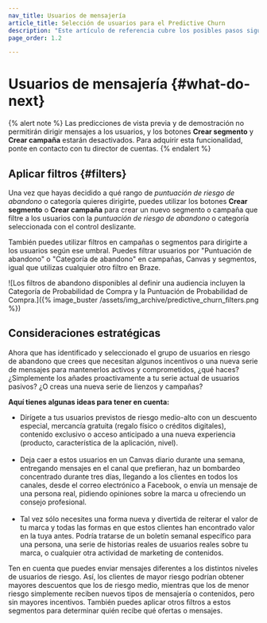 ```yaml
---
nav_title: Usuarios de mensajería
article_title: Selección de usuarios para el Predictive Churn
description: "Este artículo de referencia cubre los posibles pasos siguientes después de haber creado una predicción de abandono, como la implementación de un filtro y consideraciones estratégicas."
page_order: 1.2

---
```


# Usuarios de mensajería {#what-do-next}

{% alert note %}
Las predicciones de vista previa y de demostración no permitirán dirigir mensajes a los usuarios, y los botones **Crear segmento** y **Crear campaña** estarán desactivados. Para adquirir esta funcionalidad, ponte en contacto con tu director de cuentas.
{% endalert %}

## Aplicar filtros {#filters}

Una vez que hayas decidido a qué rango de _puntuación de riesgo de abandono_ o categoría quieres dirigirte, puedes utilizar los botones **Crear segmento** o **Crear campaña** para crear un nuevo segmento o campaña que filtre a los usuarios con la _puntuación de riesgo de abandono_ o categoría seleccionada con el control deslizante.

También puedes utilizar filtros en campañas o segmentos para dirigirte a los usuarios según ese umbral. Puedes filtrar usuarios por "Puntuación de abandono" o "Categoría de abandono" en campañas, Canvas y segmentos, igual que utilizas cualquier otro filtro en Braze.

![Los filtros de abandono disponibles al definir una audiencia incluyen la Categoría de Probabilidad de Compra y la Puntuación de Probabilidad de Compra.]({% image_buster /assets/img_archive/predictive_churn_filters.png %})

## Consideraciones estratégicas

Ahora que has identificado y seleccionado el grupo de usuarios en riesgo de abandono que crees que necesitan algunos incentivos o una nueva serie de mensajes para mantenerlos activos y comprometidos, ¿qué haces? ¿Simplemente los añades proactivamente a tu serie actual de usuarios pasivos? ¿O creas una nueva serie de lienzos y campañas? 

**Aquí tienes algunas ideas para tener en cuenta:**

- Dirígete a tus usuarios previstos de riesgo medio-alto con un descuento especial, mercancía gratuita (regalo físico o créditos digitales), contenido exclusivo o acceso anticipado a una nueva experiencia (producto, característica de la aplicación, nivel).<br><br>
- Deja caer a estos usuarios en un Canvas diario durante una semana, entregando mensajes en el canal que prefieran, haz un bombardeo concentrado durante tres días, llegando a los clientes en todos los canales, desde el correo electrónico a Facebook, o envía un mensaje de una persona real, pidiendo opiniones sobre la marca u ofreciendo un consejo profesional.<br><br>
- Tal vez sólo necesites una forma nueva y divertida de reiterar el valor de tu marca y todas las formas en que estos clientes han encontrado valor en la tuya antes. Podría tratarse de un boletín semanal específico para una persona, una serie de historias reales de usuarios reales sobre tu marca, o cualquier otra actividad de marketing de contenidos.

Ten en cuenta que puedes enviar mensajes diferentes a los distintos niveles de usuarios de riesgo. Así, los clientes de mayor riesgo podrían obtener mayores descuentos que los de riesgo medio, mientras que los de menor riesgo simplemente reciben nuevos tipos de mensajería o contenidos, pero sin mayores incentivos. También puedes aplicar otros filtros a estos segmentos para determinar quién recibe qué ofertas o mensajes.

